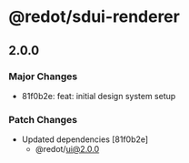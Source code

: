 # @redot/sdui-renderer

## 2.0.0

### Major Changes

- 81f0b2e: feat: initial design system setup

### Patch Changes

- Updated dependencies [81f0b2e]
  - @redot/ui@2.0.0
